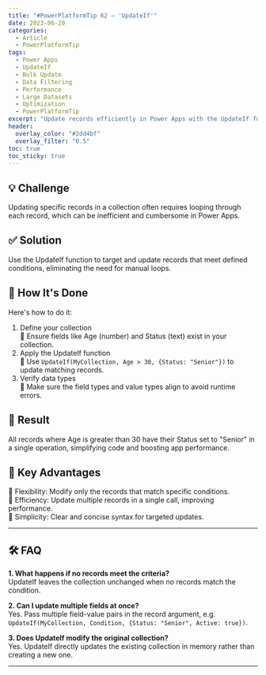 ```yaml
---
title: "#PowerPlatformTip 62 – 'UpdateIf'"
date: 2023-06-20
categories:
  - Article
  - PowerPlatformTip
tags:
  - Power Apps
  - UpdateIf
  - Bulk Update
  - Data Filtering
  - Performance
  - Large Datasets
  - Optimization
  - PowerPlatformTip
excerpt: "Update records efficiently in Power Apps with the UpdateIf function. Learn how to perform bulk updates, filter data, and optimize app performance for large datasets."
header:
  overlay_color: "#2dd4bf"
  overlay_filter: "0.5"
toc: true
toc_sticky: true
---
```


## 💡 Challenge
Updating specific records in a collection often requires looping through each record, which can be inefficient and cumbersome in Power Apps.

## ✅ Solution
Use the UpdateIf function to target and update records that meet defined conditions, eliminating the need for manual loops.

## 🔧 How It's Done
Here's how to do it:
1. Define your collection  
   🔸 Ensure fields like Age (number) and Status (text) exist in your collection.  
2. Apply the UpdateIf function  
   🔸 Use `UpdateIf(MyCollection, Age > 30, {Status: "Senior"})` to update matching records.  
3. Verify data types  
   🔸 Make sure the field types and value types align to avoid runtime errors.

## 🎉 Result
All records where Age is greater than 30 have their Status set to "Senior" in a single operation, simplifying code and boosting app performance.

## 🌟 Key Advantages
🔸 Flexibility: Modify only the records that match specific conditions.  
🔸 Efficiency: Update multiple records in a single call, improving performance.  
🔸 Simplicity: Clear and concise syntax for targeted updates.


---

## 🛠️ FAQ
**1. What happens if no records meet the criteria?**  
UpdateIf leaves the collection unchanged when no records match the condition.

**2. Can I update multiple fields at once?**  
Yes. Pass multiple field-value pairs in the record argument, e.g. `UpdateIf(MyCollection, Condition, {Status: "Senior", Active: true})`.

**3. Does UpdateIf modify the original collection?**  
Yes. UpdateIf directly updates the existing collection in memory rather than creating a new one.

---
